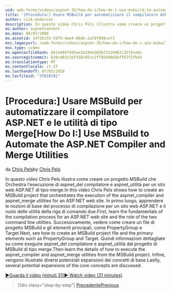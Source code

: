 ```yaml
---
uid: web-forms/videos/aspnet-35/how-do-i/how-do-i-use-msbuild-to-automate-the-aspnet-compiler-and-merge-utilities
title: '[Procedura:] Usare MSBuild per automatizzare il compilatore ASP.NET e le utilità di tipo Merge | Microsoft Docs'
author: rick-anderson
description: In questo video Chris Pels illustra come creare un progetto MSBuild che Orchestra l'esecuzione delle utilità aspnet_compiler e aspnet_merge per un piano ASP...
ms.author: aspnetcontent
ms.date: 08/07/2008
ms.assetid: 14f2b333-59f5-4ae4-88db-2a78f809cef3
msc.legacyurl: /web-forms/videos/aspnet-35/how-do-i/how-do-i-use-msbuild-to-automate-the-aspnet-compiler-and-merge-utilities
msc.type: video
ms.openlocfilehash: 8414489f495ae2b194a503bf3129467c3219ce8c
ms.sourcegitcommit: b28cd0313af316c051c2ff8549865bff67f2fbb4
ms.translationtype: MT
ms.contentlocale: it-IT
ms.lasthandoff: 07/05/2018
ms.locfileid: "37818191"
---
```

<a name="how-do-i-use-msbuild-to-automate-the-aspnet-compiler-and-merge-utilities"></a><span data-ttu-id="76d3a-103">[Procedura:] Usare MSBuild per automatizzare il compilatore ASP.NET e le utilità di tipo Merge</span><span class="sxs-lookup"><span data-stu-id="76d3a-103">[How Do I:] Use MSBuild to Automate the ASP.NET Compiler and Merge Utilities</span></span>
====================
<span data-ttu-id="76d3a-104">da [Chris Pels](https://twitter.com/chrispels)</span><span class="sxs-lookup"><span data-stu-id="76d3a-104">by [Chris Pels](https://twitter.com/chrispels)</span></span>

<span data-ttu-id="76d3a-105">In questo video Chris Pels illustra come creare un progetto MSBuild che Orchestra l'esecuzione di aspnet\_del compilatore e aspnet\_utilità per un sito web ASP.NET di tipo merge.</span><span class="sxs-lookup"><span data-stu-id="76d3a-105">In this video Chris Pels shows how to create an MSBuild project that orchestrates the execution of the aspnet\_compiler and aspnet\_merge utilities for an ASP.NET web site.</span></span> <span data-ttu-id="76d3a-106">In primo luogo, apprendere le nozioni di base del processo di compilazione per un sito web ASP.NET e il ruolo delle utilità della riga di comando due.</span><span class="sxs-lookup"><span data-stu-id="76d3a-106">First, learn the fundamentals of the compilation process for an ASP.NET web site and the role of the two command line utilities.</span></span> <span data-ttu-id="76d3a-107">Successivamente, vedere come creare un file di progetto MSBuild e gli elementi principali, come PropertyGroup e Target.</span><span class="sxs-lookup"><span data-stu-id="76d3a-107">Next, see how to create an MSBuild project file and the primary elements such as PropertyGroup and Target.</span></span> <span data-ttu-id="76d3a-108">Quindi informazioni dettagliate su come eseguire aspnet\_del compilatore e aspnet\_utilità dal progetto di MSBuild di tipo merge.</span><span class="sxs-lookup"><span data-stu-id="76d3a-108">Then learn the details of how to execute the aspnet\_compiler and aspnet\_merge utilities from the MSBuild project.</span></span> <span data-ttu-id="76d3a-109">Infine, vengono illustrate diversi potenziali espansioni dei concetti di base.</span><span class="sxs-lookup"><span data-stu-id="76d3a-109">Lastly, several potential expansions of the core concepts are discussed.</span></span>

[<span data-ttu-id="76d3a-110">&#9654;Guarda il video (minuti 31)</span><span class="sxs-lookup"><span data-stu-id="76d3a-110">&#9654; Watch video (31 minutes)</span></span>](https://channel9.msdn.com/Blogs/ASP-NET-Site-Videos/how-do-i-use-msbuild-to-automate-the-aspnet-compiler-and-merge-utilities)

> [!div class="step-by-step"]
> [<span data-ttu-id="76d3a-111">Precedente</span><span class="sxs-lookup"><span data-stu-id="76d3a-111">Previous</span></span>](how-do-i-serialize-a-graph-with-the-entity-framework.md)
